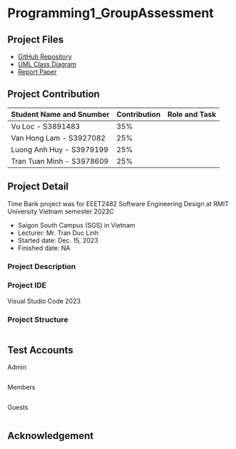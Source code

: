 # Programming1_GroupAssessment

## Project Files
- [GitHub Repository]()
- [UML Class Diagram]()
- [Report Paper]()

## Project Contribution
| Student Name and Snumber         | Contribution  | Role and Task                   |
| ---------------- |-------------------------|--------------------------------------|
|Vu Loc - S3891483 | 35%                     |          |
|Van Hong Lam - S3927082| 25%                     |  |
|Luong Anh Huy - S3979199| 25%                      |                  |
|Tran Tuan Minh - S3978609| 25%                      |                 |

## Project Detail
Time Bank project was for EEET2482 Software Engineering Design at RMIT University Vietnam semester 2023C
- Saigon South Campus (SGS) in Vietnam
- Lecturer: Mr. Tran Duc Linh
- Started date: Dec. 15, 2023
- Finished date: NA

### Project Description



### Project IDE
Visual Studio Code 2023

### Project Structure
```bash


```

## Test Accounts
Admin
```bash

```
Members
```bash

```
Guests
```bash

```

## Acknowledgement


